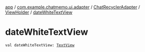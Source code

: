 [app](../../../index.md) / [com.example.chatmemo.ui.adapter](../../index.md) / [ChatRecyclerAdapter](../index.md) / [ViewHolder](index.md) / [dateWhiteTextView](./date-white-text-view.md)

# dateWhiteTextView

`val dateWhiteTextView: `[`TextView`](https://developer.android.com/reference/android/widget/TextView.html)